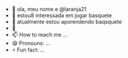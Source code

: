 - 👋 ola, meu nome e @laranja21
- 👀 estou8 interessada em jogar basquete
- 🌱 atualmente estou aporendendo baqsquete
- 💞️ 
- 📫 How to reach me ...
- 😄 Pronouns: ...
- ⚡ Fun fact: ...

<!---
laranja21/laranja21 is a ✨ special ✨ repository because its `README.md` (this file) appears on your GitHub profile.
You can click the Preview link to take a look at your changes.
--->
